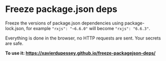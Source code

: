 # Freeze package.json deps

Freeze the versions of package.json dependencies using package-lock.json, for example `"rxjs": "~6.6.0"` will become `"rxjs": "6.6.3"`.

Everything is done in the browser, no HTTP requests are sent. Your secrets are safe.

**To use it: https://xavierdupessey.github.io/freeze-packagejson-deps/**
